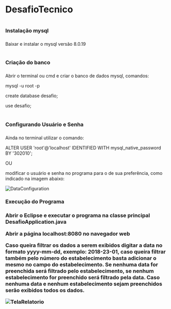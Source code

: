 # DesafioTecnico

# <h3> Instalação mysql <h3>
  
  Baixar e instalar o mysql versão 8.0.19 
  
# <h3> Criação do banco <h3>
  
Abrir o terminal ou cmd e criar o banco de dados mysql, comandos:

  mysql -u root -p
  
  create database desafio;
  
  use desafio;
  
# <h3> Configurando Usuário e Senha <h3>
  
  Ainda no terminal utilizar o comando:
  
 ALTER USER 'root'@'localhost' IDENTIFIED WITH mysql_native_password BY '302010';
 
 OU 
 
 modificar o usuário e senha no programa para o de sua preferência, como indicado na imagem abaixo:
 
 ![DataConfiguration](https://user-images.githubusercontent.com/37846911/72956655-4cfcd380-3d7f-11ea-8592-567aafdf897b.png)
 
 <h3> Execução do Programa <h3>
  
Abrir o Eclipse e executar o programa na classe principal DesafioApplication.java

Abrir a página localhost:8080 no navegador web

Caso queira filtrar os dados a serem exibidos digitar a data no formato yyyy-mm-dd, exemplo: 2018-23-01, caso queira filtrar também pelo número do estabelecimento basta adicionar o mesmo no campo do estabelecimento. Se nenhuma data for preenchida será filtrado pelo estabelecimento, se nenhum estabelecimento for preenchido será filtrado pela data. Caso nenhuma data e nenhum estabelecimento sejam preenchidos serão exibidos todos os dados. 

![TelaRelatorio](https://user-images.githubusercontent.com/37846911/72956716-87667080-3d7f-11ea-9bc5-bedb975e56d5.png)

